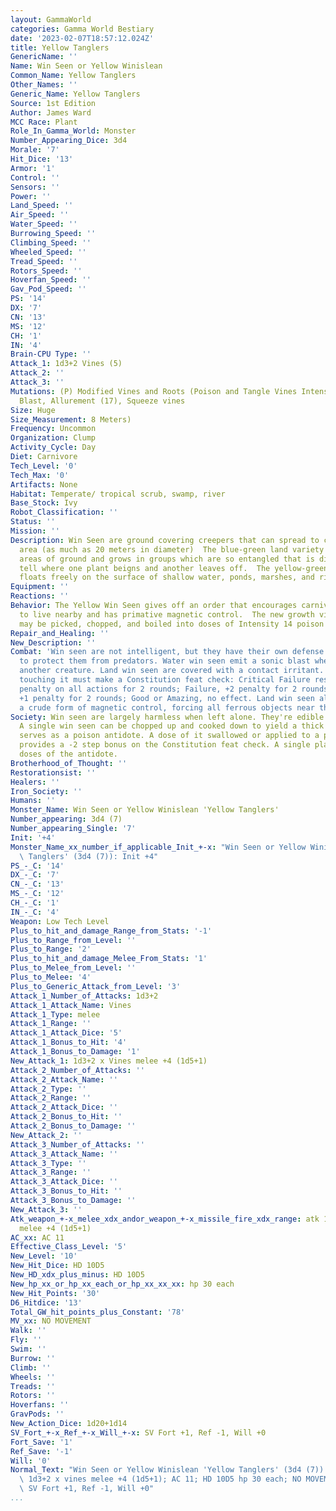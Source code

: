 ```yaml
---
layout: GammaWorld
categories: Gamma World Bestiary
date: '2023-02-07T18:57:12.024Z'
title: Yellow Tanglers
GenericName: ''
Name: Win Seen or Yellow Winislean
Common_Name: Yellow Tanglers
Other_Names: ''
Generic_Name: Yellow Tanglers
Source: 1st Edition
Author: James Ward
MCC Race: Plant
Role_In_Gamma_World: Monster
Number_Appearing_Dice: 3d4
Morale: '7'
Hit_Dice: '13'
Armor: '1'
Control: ''
Sensors: ''
Power: ''
Land_Speed: ''
Air_Speed: ''
Water_Speed: ''
Burrowing_Speed: ''
Climbing_Speed: ''
Wheeled_Speed: ''
Tread_Speed: ''
Rotors_Speed: ''
Hoverfan_Speed: ''
Gav_Pod_Speed: ''
PS: '14'
DX: '7'
CN: '13'
MS: '12'
CH: '1'
IN: '4'
Brain-CPU Type: ''
Attack_1: 1d3+2 Vines (5)
Attack_2: ''
Attack_3: ''
Mutations: (P) Modified Vines and Roots (Poison and Tangle Vines Intensity 14), Sonic
  Blast, Allurement (17), Squeeze vines
Size: Huge
Size_Measurement: 8 Meters)
Frequency: Uncommon
Organization: Clump
Activity_Cycle: Day
Diet: Carnivore
Tech_Level: '0'
Tech_Max: '0'
Artifacts: None
Habitat: Temperate/ tropical scrub, swamp, river
Base_Stock: Ivy
Robot_Classification: ''
Status: ''
Mission: ''
Description: Win Seen are ground covering creepers that can spread to cover a large
  area (as much as 20 meters in diameter)  The blue-green land variety covers shady
  areas of ground and grows in groups which are so entangled that is difficult to
  tell where one plant beigns and another leaves off.  The yellow-green aquatic variety
  floats freely on the surface of shallow water, ponds, marshes, and rivers.
Equipment: ''
Reactions: ''
Behavior: The Yellow Win Seen gives off an order that encourages carnivorous fish
  to live nearby and has primative magnetic control.  The new growth vines on a plant
  may be picked, chopped, and boiled into doses of Intensity 14 poison antidote.
Repair_and_Healing: ''
New_Description: ''
Combat: 'Win seen are not intelligent, but they have their own defense mechanisms
  to protect them from predators. Water win seen emit a sonic blast when touched by
  another creature. Land win seen are covered with a contact irritant. Characters
  touching it must make a Constitution feat check: Critical Failure results in a +3
  penalty on all actions for 2 rounds; Failure, +2 penalty for 2 rounds; Ordinary,
  +1 penalty for 2 rounds; Good or Amazing, no effect. Land win seen also exhibit
  a crude form of magnetic control, forcing all ferrous objects near them to the ground.'
Society: Win seen are largely harmless when left alone. They're edible and quite nutritious.
  A single win seen can be chopped up and cooked down to yield a thick paste that
  serves as a poison antidote. A dose of it swallowed or applied to a poisoned wound
  provides a -2 step bonus on the Constitution feat check. A single plant yields ten
  doses of the antidote.
Brotherhood_of_Thought: ''
Restorationsist: ''
Healers: ''
Iron_Society: ''
Humans: ''
Monster_Name: Win Seen or Yellow Winislean 'Yellow Tanglers'
Number_appearing: 3d4 (7)
Number_appearing_Single: '7'
Init: '+4'
Monster_Name_xx_number_if_applicable_Init_+-x: "Win Seen or Yellow Winislean 'Yellow\
  \ Tanglers' (3d4 (7)): Init +4"
PS_-_C: '14'
DX_-_C: '7'
CN_-_C: '13'
MS_-_C: '12'
CH_-_C: '1'
IN_-_C: '4'
Weapon: Low Tech Level
Plus_to_hit_and_damage_Range_from_Stats: '-1'
Plus_to_Range_from_Level: ''
Plus_to_Range: '2'
Plus_to_hit_and_damage_Melee_From_Stats: '1'
Plus_to_Melee_from_Level: ''
Plus_to_Melee: '4'
Plus_to_Generic_Attack_from_Level: '3'
Attack_1_Number_of_Attacks: 1d3+2
Attack_1_Attack_Name: Vines
Attack_1_Type: melee
Attack_1_Range: ''
Attack_1_Attack_Dice: '5'
Attack_1_Bonus_to_Hit: '4'
Attack_1_Bonus_to_Damage: '1'
New_Attack_1: 1d3+2 x Vines melee +4 (1d5+1)
Attack_2_Number_of_Attacks: ''
Attack_2_Attack_Name: ''
Attack_2_Type: ''
Attack_2_Range: ''
Attack_2_Attack_Dice: ''
Attack_2_Bonus_to_Hit: ''
Attack_2_Bonus_to_Damage: ''
New_Attack_2: ''
Attack_3_Number_of_Attacks: ''
Attack_3_Attack_Name: ''
Attack_3_Type: ''
Attack_3_Range: ''
Attack_3_Attack_Dice: ''
Attack_3_Bonus_to_Hit: ''
Attack_3_Bonus_to_Damage: ''
New_Attack_3: ''
Atk_weapon_+-x_melee_xdx_andor_weapon_+-x_missile_fire_xdx_range: atk 1d3+2 x vines
  melee +4 (1d5+1)
AC_xx: AC 11
Effective_Class_Level: '5'
New_Level: '10'
New_Hit_Dice: HD 10D5
New_HD_xdx_plus_minus: HD 10D5
New_hp_xx_or_hp_xx_each_or_hp_xx_xx_xx: hp 30 each
New_Hit_Points: '30'
D6_Hitdice: '13'
Total_GW_hit_points_plus_Constant: '78'
MV_xx: NO MOVEMENT
Walk: ''
Fly: ''
Swim: ''
Burrow: ''
Climb: ''
Wheels: ''
Treads: ''
Rotors: ''
Hoverfans: ''
GravPods: ''
New_Action_Dice: 1d20+1d14
SV_Fort_+-x_Ref_+-x_Will_+-x: SV Fort +1, Ref -1, Will +0
Fort_Save: '1'
Ref_Save: '-1'
Will: '0'
Normal_Text: "Win Seen or Yellow Winislean 'Yellow Tanglers' (3d4 (7)): Init +4; atk\
  \ 1d3+2 x vines melee +4 (1d5+1); AC 11; HD 10D5 hp 30 each; NO MOVEMENT; 1d20+1d14;\
  \ SV Fort +1, Ref -1, Will +0"
...
```

